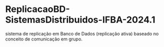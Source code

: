 # ReplicacaoBD-SistemasDistribuidos-IFBA-2024.1
sistema de  replicação em Banco de Dados (replicação ativa) baseado no conceito de comunicação em  grupo.
